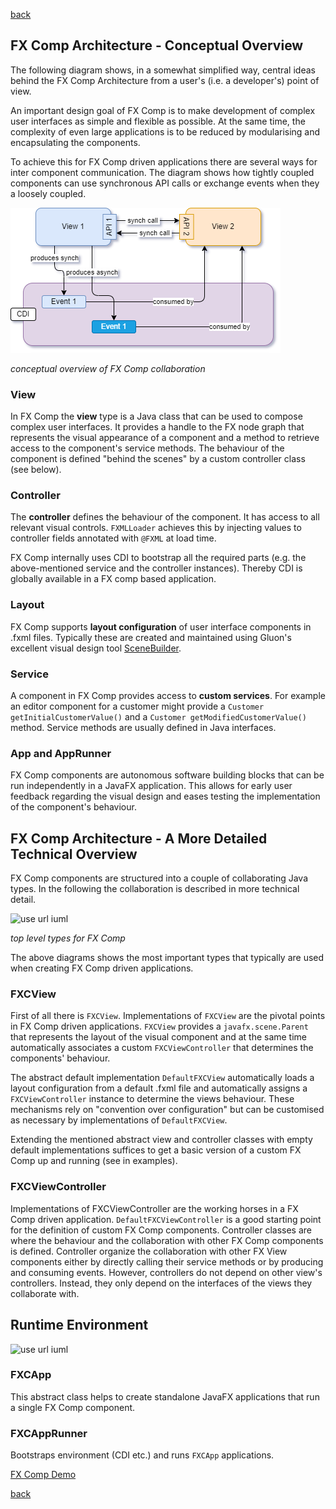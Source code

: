 [back](../readme.md)

## FX Comp Architecture - Conceptual Overview

The following diagram shows, in a somewhat simplified way, central ideas behind the FX Comp Architecture from a user's (i.e. a developer's) point of view.

An important design goal of FX Comp is to make development of complex user interfaces as simple and flexible as possible. At the same time, the complexity of even large applications is to be reduced by modularising and encapsulating the components.

To achieve this for FX Comp driven applications there are several ways for inter component communication. The diagram shows how tightly coupled components can use synchronous API calls or exchange events when they a loosely coupled. 

![FX Comp Architecture](fx-comp-architecture.png)

*conceptual overview of FX Comp collaboration*

### View

In FX Comp the **view** type is a Java class that can be used to compose complex user interfaces. It provides a handle to the FX node graph that represents the visual appearance of a component and a method to retrieve access to the component's service methods. The behaviour of the component is defined "behind the scenes" by a custom controller class (see below).

### Controller

The **controller** defines the behaviour of the component. It has access to all relevant visual controls. ```FXMLLoader``` achieves this by injecting values to controller fields annotated with ```@FXML``` at load time.

FX Comp internally uses CDI to bootstrap all the required parts (e.g. the above-mentioned service and the controller instances). Thereby CDI is globally available in a FX comp based application.

### Layout

FX Comp supports **layout configuration** of user interface components in .fxml files. Typically these are created and maintained using Gluon's excellent visual design tool [SceneBuilder](https://gluonhq.com/products/scene-builder/).

### Service

A component in FX Comp provides access to **custom services**. For example an editor component for a customer might provide a ```Customer getInitialCustomerValue()``` and a  ```Customer getModifiedCustomerValue()``` method. Service methods are usually defined in Java interfaces.

### App and AppRunner

FX Comp components are autonomous software building blocks that can be run independently in a JavaFX application. This allows for early user feedback regarding the visual design and eases testing the implementation of the component's behaviour. 

## FX Comp Architecture - A More Detailed Technical Overview

FX Comp components are structured into a couple of collaborating Java types. In the following the collaboration is described in more technical detail.

![use url iuml](http://www.plantuml.com/plantuml/proxy?cache=no&src=https://raw.githubusercontent.com/r-uu/r-uu.lib/main/lib/fx/comp/doc/fx-comp-architecture-overview.puml)

*top level types for FX Comp*

The above diagrams shows the most important types that typically are used when creating FX Comp driven applications.

### FXCView

First of all there is ```FXCView```. Implementations of ```FXCView``` are the pivotal points in FX Comp driven applications. ```FXCView``` provides a ```javafx.scene.Parent``` that represents the layout of the visual component and at the same time automatically associates a custom ```FXCViewController``` that determines the components' behaviour.

The abstract default implementation ```DefaultFXCView``` automatically loads a layout configuration from a default .fxml file and automatically assigns a ```FXCViewController``` instance to determine the views behaviour. These mechanisms rely on "convention over configuration" but can be customised as necessary by implementations of ```DefaultFXCView```.

Extending the mentioned abstract view and controller classes with empty default implementations suffices to get a basic version of a custom FX Comp up and running (see in examples).

### FXCViewController

Implementations of FXCViewController are the working horses in a FX Comp driven application. ```DefaultFXCViewController``` is a good starting point for the definition of custom FX Comp components. Controller classes are where the behaviour and the collaboration with other FX Comp components is defined. Controller organize the collaboration with other FX View components either by directly calling their service methods or by producing and consuming events. However, controllers do not depend on other view's controllers. Instead, they only depend on the interfaces of the views they collaborate with.

## Runtime Environment

![use url iuml](http://www.plantuml.com/plantuml/proxy?cache=no&src=https://raw.githubusercontent.com/r-uu/r-uu.lib/main/lib/fx/comp/doc/fx-comp-runtime-environment.puml)

### FXCApp

This abstract class helps to create standalone JavaFX applications that run a single FX Comp component.

### FXCAppRunner

Bootstraps environment (CDI etc.) and runs ```FXCApp``` applications.

[FX Comp Demo](fx-comp-demo.md)

[back](../readme.md)